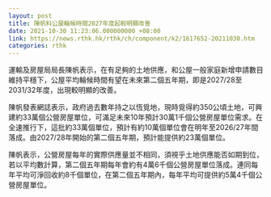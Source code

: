```yaml
---
layout: post
title: 陳帆料公屋輪候時間2027年度起較明顯改善
date: 2021-10-30 11:23:06.000000000 +08:00
link: https://news.rthk.hk/rthk/ch/component/k2/1617652-20211030.htm
categories: rthk
---
```


運輸及房屋局局長陳帆表示，在有足夠的土地供應，和公屋一般家庭新增申請數目維持平穩下，公屋平均輪候時間有望在未來第二個五年期，即是2027/28至2031/32年度，出現較明顯的改善。

陳帆發表網誌表示，政府過去數年持之以恆覓地，現時覓得約350公頃土地，可興建約33萬個公營房屋單位，可滿足未來10年預計30萬1千個公營房屋單位需求。在全速推行下，這批約33萬個單位，預計有約10萬個單位會在明年至2026/27年間落成。由2027/28年開始的第二個五年期，預計能提供約23萬個單位。

陳帆表示，公營房屋每年的實際供應量並不相同，須視乎土地供應能否如期到位，若以平均數計算，第二個五年期每年會約有4萬6千個公營房屋單位落成。連同每年平均可淨回收約8千個單位，在第二個五年期內，每年平均可提供約5萬4千個公營房屋單位。
